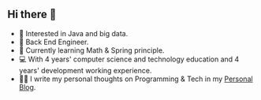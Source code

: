 ## Hi there 👋

<!--
**jackpan123/jackpan123** is a ✨ _special_ ✨ repository because its `README.md` (this file) appears on your GitHub profile.
Here are some ideas to get you started:
- 🔭 I’m currently working on ...
- 🌱 I’m currently learning ...
- 👯 I’m looking to collaborate on ...
- 🤔 I’m looking for help with ...
- 💬 Ask me about ...
- 📫 How to reach me: ...
- 😄 Pronouns: ...
- ⚡ Fun fact: ...
-->
* 🧐   Interested in Java and big data. 
* 💼   Back End Engineer.
* 🌱   Currently learning Math & Spring principle.
* 💻   With 4 years' computer science and technology education and 4 years' development working experience.
* ✍🏻   I write my personal thoughts on Programming & Tech in my [Personal Blog](https://juejin.cn/user/2823201593259405).
